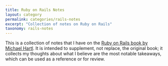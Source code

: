 ```yaml
---
title: Ruby on Rails Notes
layout: category
permalink: categories/rails-notes
excerpt: "Collection of notes on Ruby on Rails"
taxonomy: rails-notes
---
```


This is a collection of notes that I have on the [Ruby on Rails book by Michael Hartl](https://www.railstutorial.org/book). It is intended to supplement, not replace, the original book; it collects my thoughts about what I believe are the most notable takeaways, which can be used as a reference or for review.
